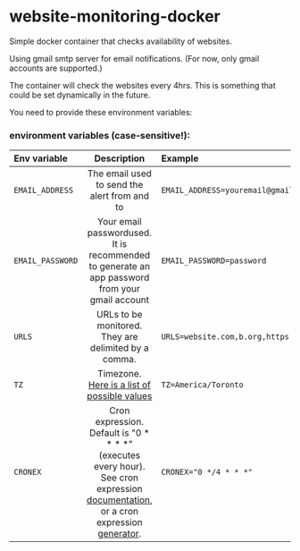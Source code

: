 # website-monitoring-docker

Simple docker container that checks availability of websites.

Using gmail smtp server for email notifications. (For now, only gmail accounts are supported.)

The container will check the websites every 4hrs. This is something that could be set dynamically in the future.

You need to provide these environment variables:

### environment variables (case-sensitive!):
| Env variable | Description | Example |
| :------------- | :----------: | :----------- |
| `EMAIL_ADDRESS` | The email used to send the alert from and to | `EMAIL_ADDRESS=youremail@gmail.com` |
| `EMAIL_PASSWORD` | Your email passwordused. It is recommended to generate an app password from your gmail account | `EMAIL_PASSWORD=password` |
| `URLS` | URLs to be monitored. They are delimited by a comma. | `URLS=website.com,b.org,https://c.io` |
| `TZ` | Timezone. [Here is a list of possible values](https://en.wikipedia.org/wiki/List_of_tz_database_time_zones "Wikipedia's list of timezones") | `TZ=America/Toronto` |
| `CRONEX` | Cron expression. Default is "0 * * * *" (executes every hour). See cron expression [documentation](https://docs.oracle.com/cd/E12058_01/doc/doc.1014/e12030/cron_expressions.htm), or a cron expression [generator](https://crontab.cronhub.io/). | `CRONEX="0 */4 * * *"` |

